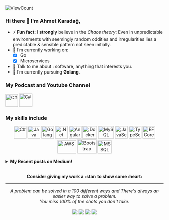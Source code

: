 ![ViewCount](http://bit.ly/Thomas-Github-Visits)

### Hi there 👋 I'm Ahmet Karadağ,

- ⚡ **Fun fact:** I **strongly** believe in the *Chaos theory*: Even in unpredictable environments with seemingly random oddities and irregularities lies a predictable & sensible pattern not seen initially.
- 🔭 I’m currently working on:
	- [x] Go
	- [x] Microservices
- 💬 Talk to me about : software, anything that interests you.
- 🌱 I’m currently pursuing **Golang**.

### My Podcast and Youtube Channel
<p>
 <img title="C#" href="https://open.spotify.com/show/6PV7aw2JcTWGlOjLPYPjn0" alt="C#" src="https://raw.githubusercontent.com/peterthehan/peterthehan/master/assets/spotify.svg" width="40" height="40" />
 <img title="C#" href="https://www.youtube.com/channel/UCHne5PMX5mGYTkFMJMS0ZBw" alt="C#" src="https://raw.githubusercontent.com/peterthehan/peterthehan/master/assets/youtube.svg" width="42" height="42" />
</p>	

### My skills include

<p align="center">
	<img title="C#" alt="C#" src="https://iconape.com/wp-content/files/sh/51404/svg/c--4.svg" width="40" height="40" />
	<img title="Java" alt="Java" src="https://image.flaticon.com/icons/png/512/226/226777.png" width="40" height="40" />
		<img title="Golang" alt="Golang" src="https://seeklogo.com/images/G/go-logo-046185B647-seeklogo.com.png" width="40" height="40" />
	<img title=".NET Core" alt=".Net Core" src="https://upload.wikimedia.org/wikipedia/commons/thumb/e/ee/.NET_Core_Logo.svg/1200px-.NET_Core_Logo.svg.png" width="40" height="40" />
	<img title="Angular" alt="Angular" src="https://cdn.worldvectorlogo.com/logos/angular-icon.svg" width="40" height="40" />
	<img title="Docker" alt="Docker" src="https://www.docker.com/sites/default/files/d8/2019-07/vertical-logo-monochromatic.png" width="45" height="40" />
	<img title="MySQL" alt="MySQL" src="https://raw.githubusercontent.com/Thomas-George-T/Thomas-George-T/master/assets/mysql.svg" width="50" height="40" />
	<img title="JavaScript" alt="JavaScript" src="https://upload.wikimedia.org/wikipedia/commons/thumb/9/99/Unofficial_JavaScript_logo_2.svg/1024px-Unofficial_JavaScript_logo_2.svg.png" height="40" />
	<img title="TypeScript" alt="TypeScript" src="https://upload.wikimedia.org/wikipedia/commons/thumb/4/4c/Typescript_logo_2020.svg/2048px-Typescript_logo_2020.svg.png" width="40" height="40" />
	<img title="EF Core" alt="EF Core" src="https://www.gencayyildiz.com/blog/wp-content/uploads/2019/08/ef-core.png" width="40" height="40" />	
	<img title="AWS" alt="AWS" src="https://raw.githubusercontent.com/Thomas-George-T/Thomas-George-T/master/assets/aws.svg" width="60" height="40" />
	<img title="Bootstrap" alt="Bootstrap" src="https://cdn.worldvectorlogo.com/logos/bootstrap-5-1.svg" width="60" height="43" />
        <img title="MSSQL" alt="MSSQL" src="https://www.freeiconspng.com/thumbs/sql-server-icon-png/sql-server-icon-8.png" width="45" height="40" />
</p>



<details><summary><b>My Recent posts on Medium!</b></summary>

<a target="_blank" href="https://github-readme-medium-recent-article.vercel.app/medium/@ahmetkaradag/0"><img src="https://github-readme-medium-recent-article.vercel.app/medium/@ahmetkaradag/0" alt="Recent Article on medium 1"></img></a>

<a target="_blank" href="https://github-readme-medium-recent-article.vercel.app/medium/@ahmetkaradag/1"><img src="https://github-readme-medium-recent-article.vercel.app/medium/@ahmetkaradag/1" alt="Recent Article on medium 2"></img></a>   

<a target="_blank" href="https://github-readme-medium-recent-article.vercel.app/medium/@ahmetkaradag/2"><img src="https://github-readme-medium-recent-article.vercel.app/medium/@ahmetkaradag/2" alt="Recent Article on medium 3"></img></a>  
    
</details>    

<br>

<p align="center">
	<strong>Consider giving my work a :star: to show some :heart:</strong>
</p>

<hr>
<p align="center">
   <i>A problem can be solved in a 100 different ways and There's always an easier way to solve a problem.</i>
   <br>
   <i>You miss 100% of the shots you don't take.</i>
   <br>
<br>
<a target="_blank" href="https://www.linkedin.com/in/ahmetkaradag/"><img src="https://img.shields.io/badge/-LinkedIn-0077B5?style=for-the-badge&logo=Linkedin&logoColor=white"></img></a>
<a target="_blank" href="mailto:ahmetikrdg@gmail.com"><img src="https://img.shields.io/badge/-Gmail-D14836?style=for-the-badge&logo=Gmail&logoColor=white"></img></a>
<a target="_blank" href="https://medium.com/@ahmetkaradag"><img src="https://img.shields.io/badge/-Medium-12100E?style=for-the-badge&logo=Medium&logoColor=white"></img></a>
<a target="_blank" href="https://twitter.com/ahmetikrdg"><img src="https://img.shields.io/badge/-Twitter-1DA1F2?style=for-the-badge&logo=Twitter&logoColor=white"></img></a>
<br>
</p>       
